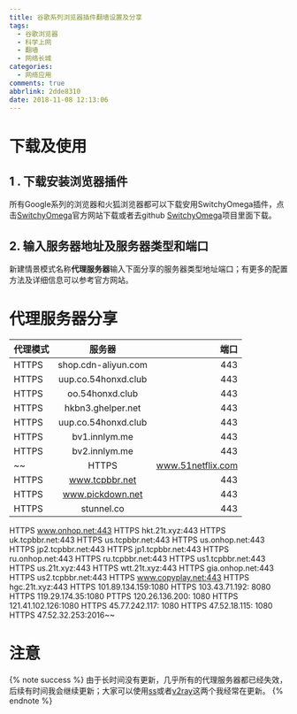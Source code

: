 ```yaml
---
title: 谷歌系列浏览器插件翻墙设置及分享
tags:
  - 谷歌浏览器
  - 科学上网
  - 翻墙
  - 网络长城
categories:
  - 网络应用
comments: true
abbrlink: 2dde8310
date: 2018-11-08 12:13:06
---
```


# 下载及使用
## 1 . 下载安装浏览器插件
所有Google系列的浏览器和火狐浏览器都可以下载安用SwitchyOmega插件，点击[SwitchyOmega](https://www.switchyomega.com)官方网站下载或者去github [SwitchyOmega](https://github.com/FelisCatus/SwitchyOmega)项目里面下载。
## 2. 输入服务器地址及服务器类型和端口
新建情景模式名称**代理服务器**输入下面分享的服务器类型地址端口；有更多的配置方法及详细信息可以参考官方网站。
<escape><!-- more --></escape>
# 代理服务器分享
| 代理模式 | 服务器 | 端口 |
| :--- | :----: | ----: |
| HTTPS | shop.cdn-aliyun.com | 443 |
| HTTPS | uup.co.54honxd.club | 443 |
| HTTPS | oo.54honxd.club | 443 |
| HTTPS | hkbn3.ghelper.net | 443 |
| HTTPS | uup.co.54honxd.club | 443 |
| HTTPS | bv1.innlym.me | 443 |
| HTTPS | bv2.innlym.me | 443 |
~~| HTTPS | www.51netflix.com | 80 |
| HTTPS | www.tcpbbr.net | 443 |
| HTTPS | www.pickdown.net | 443 |
| HTTPS | stunnel.co | 443 |
HTTPS www.onhop.net:443
HTTPS hkt.21t.xyz:443
HTTPS uk.tcpbbr.net:443
HTTPS us.tcpbbr.net:443
HTTPS us.onhop.net:443
HTTPS jp2.tcpbbr.net:443
HTTPS jp1.tcpbbr.net:443
HTTPS ru.onhop.net:443
HTTPS ru.tcpbbr.net:443
HTTPS us1.tcpbbr.net:443
HTTPS us.21t.xyz:443
HTTPS wtt.21t.xyz:443
HTTPS gia.onhop.net:443
HTTPS us2.tcpbbr.net:443
HTTPS www.copyplay.net:443
HTTPS hgc.21t.xyz:443
HTTPS 101.89.134.159:1080
HTTPS 103.43.71.192: 8080
HTTPS 119.29.174.35:1080
PTTPS 120.26.136.200: 1080
HTTPS 121.41.102.126:1080
HTTPS 45.77.242.117: 1080
HTTPS 47.52.18.115: 1080
HTTPS 47.52.32.253:2016~~
# 注意

{% note success %}
由于长时间没有更新，几乎所有的代理服务器都已经失效，后续有时间我会继续更新；大家可以使用[ss](https://pzb568.github.io/2018/11/08/ss%E7%B3%BB%E5%88%97%E8%BD%AF%E4%BB%B6%E5%88%86%E4%BA%AB%E5%8F%8A%E4%BD%BF%E7%94%A8/)或者[v2ray](https://pzb568.github.io/2018/11/09/v2ray%E7%9A%84%E4%BD%BF%E7%94%A8%E4%B8%8E%E5%88%86%E4%BA%AB/ "v2ray")这两个我经常在更新。
{% endnote %}
